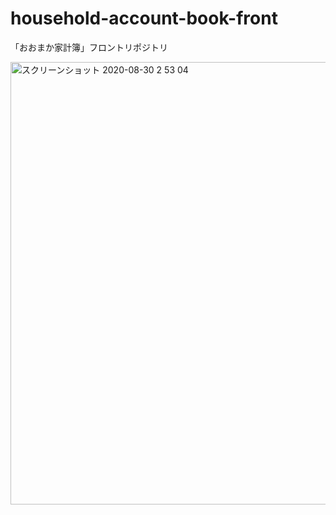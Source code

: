 # household-account-book-front

「おおまか家計簿」フロントリポジトリ

<img width="708" alt="スクリーンショット 2020-08-30 2 53 04" src="https://user-images.githubusercontent.com/58220747/91643226-47314400-ea6c-11ea-87d0-3e0ca5c8177d.png">
